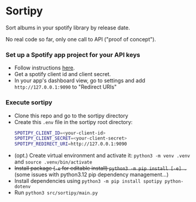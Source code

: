 # Sortipy

Sort albums in your spotify library by release date.

No real code so far, only one call to API ("proof of concept").

### Set up a Spotify app project for your API keys

- Follow instructions [here](https://spotipy.readthedocs.io/en/2.25.0/#getting-started).
- Get a spotify client id and client secret.
- In your app's dashboard view, go to settings and add `http://127.0.0.1:9090` to "Redirect URIs"

### Execute sortipy

- Clone this repo and go to the sortipy directory
- Create this `.env` file in the sortipy root directory:
  ```sh
  SPOTIPY_CLIENT_ID=<your-client-id>
  SPOTIPY_CLIENT_SECRET=<your-client-secret>
  SPOTIPY_REDIRECT_URI=http://127.0.0.1:9090
  ```
- (opt.) Create virtual environment and activate it: `python3 -m venv .venv` and `source .venv/bin/activate`
- ~~Install package (`-e` for editable install) `python3 -m pip install [-e] .`~~ (some issues with python3.12 pip dependency management...)
- Install dependencies using `python3 -m pip install spotipy python-dotenv`
- Run `python3 src/sortipy/main.py`